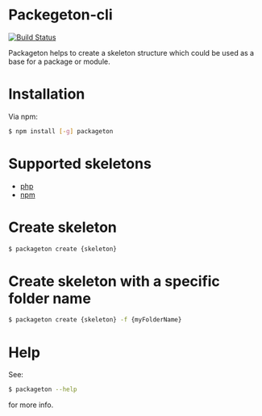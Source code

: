 # Packegeton-cli

[![Build Status](https://travis-ci.com/roliod/packageton.svg?token=xLWRR38GPhFQuvaZTh9c&branch=master)](https://travis-ci.com/roliod/packageton)

Packageton helps to create a skeleton structure which could be used as a base for a package or module.

# Installation

Via npm:

```bash
$ npm install [-g] packageton
```

# Supported skeletons

+ [php](https://github.com/roliod/packageton-php)
+ [npm](https://github.com/roliod/packageton-npm)

# Create skeleton

```bash
$ packageton create {skeleton}
```

# Create skeleton with a specific folder name

```bash
$ packageton create {skeleton} -f {myFolderName}
```

# Help

See:

```bash
$ packageton --help
```
    
for more info.
